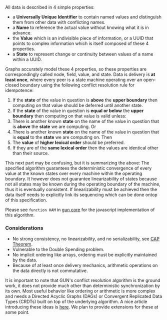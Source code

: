 All data is described in 4 simple properties:
 - a **Universally Unique Identifier** to contain named values and distinguish them from other data with conflicting names.
 - a **Name** to reference the actual value without knowing what it is in advance.
 - the **Value** which is an indivisible piece of information, or a UUID that points to complex information which is itself composed of these 4 properties.
 - a **State** to represent change or continuity between values of a name within a UUID.

Graphs accurately model these 4 properties, so these properties are correspondingly called node, field, value, and state. Data is delivery is **at least once**, where every peer is a state machine operating over an open-closed boundary using the following conflict resolution rule for idempotence:

  1. If the **state** of the value in question is **above** the **upper boundary** then computing on that value should be deferred until another state.
  2. If the **state** of the value in question is **equal or below** the **upper boundary** then computing on that value is valid unless:
  3. There is another known **state** on the name of the value in question that is **above** the **state** we are computing. Or
  4. There is another known **state** on the name of the value in question that is **equal** to the **state** we are computing on. Then
  5. The **value** of **higher lexical order** should be preferred.
  6. If they are of the **same lexical order** then the values are identical other than their source.

This next part may be confusing, but it is summarizing the above: The specified algorithm guarantees the deterministic convergence of every value at the known states over every machine within the operating boundary. It however does not guarantee linearizability of states because not all states may be known during the operating boundary of the machine, thus it is eventually consistent. If linearizability must be achieved then the data itself needs to explicitly link its sequencing which can be done ontop of this specification.

Please see `function HAM` in [gun core](../blob/master/gun.js) for the javascript implementation of this algorithm.

### Considerations

 - No strong consistency, no linearizability, and no serializability, see [CAP Theorem](./CAP-Theorem).
 - Vulnerable to the Double Spending problem.
 - No implicit ordering like arrays, ordering must be explicitly maintained by the data.
 - Because of at least once delivery mechanics, arithmetic operations on the data directly is not commutative.

It is important to note that GUN's conflict resolution algorithm is the ground work, it does not provide much other than deterministic synchronization by its own. Most useful behavior like ordering or arithmetic is more complex and needs a Directed Acyclic Graphs (DAGs) or Convergent Replicated Data Types (CRDTs) built on top of the underlying algorithm. A nice article introducing these ideas is [here](http://codedependents.com/2014/01/13/mathematical-purity-in-distributed-systems-crdts-without-fear/). We plan to provide extensions for these at some point.